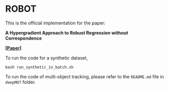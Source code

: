 # ROBOT


This is the official implementation for the paper:

**A Hypergradient Approach to Robust Regression without Correspondence** <br />

**[[Paper](https://openreview.net/pdf?id=l35SB-_raSQ)]** <br />

To run the code for a synthetic dataset,
```
bash run_synthetic_in_batch.sh
```

To run the code of multi-object tracking, please refer to the `README.md` file in `deepMOT` folder.
